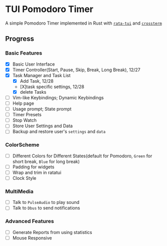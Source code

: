 # TUI Pomodoro Timer

A simple Pomodoro Timer implemented in Rust with [`rata-tui`](https://crates.io/crates/ratatui) and [`crossterm`](https://crates.io/crates/crossterm)


## Progress

### Basic Features

- [X] Basic User Interface
- [X] Timer Controller(Start, Pause, Skip, Break, Long Break), 12/27
- [X] Task Manager and Task List
    - [X] Add Task, 12/28
    - [X]task specific settings, 12/28
    - [X] delete Tasks
- [ ] Vim-like Keybindings; Dynamic Keybindings
- [ ] Help page
- [ ] Usage prompt; State prompt
- [ ] Timer Presets 
- [ ] Stop Watch
- [ ] Store User Settings and Data
- [ ] Backup and restore user's `settings` and `data`

### ColorScheme

- [ ] Different Colors for Different States(default for Pomodoro, `Green` for short break, `Blue` for long break)
- [ ] Padding for widgets
- [ ] Wrap and trim in ratatui
- [ ] Clock Style

### MultiMedia

- [ ] Talk to `PulseAudio` to play sound
- [ ] Talk to `Dbus` to send notifications

### Advanced Features

- [ ] Generate Reports from using statistics
- [ ] Mouse Responsive
